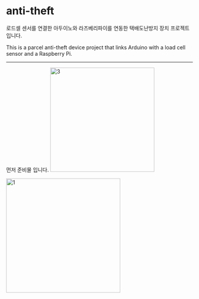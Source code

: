 # anti-theft
로드셀 센서를 연결한 아두이노와 라즈베리파이를 연동한 택배도난방지 장치 프로젝트 입니다.

This is a parcel anti-theft device project that links Arduino with a load cell sensor and a Raspberry Pi.

-------------------------------------------------------------------------------------------------------
먼저 준비물 입니다.
<img width="281" alt="3" src="https://user-images.githubusercontent.com/80305565/122335083-b03f6500-cf75-11eb-90b3-a6fd5b495a3a.png">


<img width="308" alt="1" src="https://user-images.githubusercontent.com/80305565/122334860-4c1ca100-cf75-11eb-9537-f57ae617e5cd.png">
